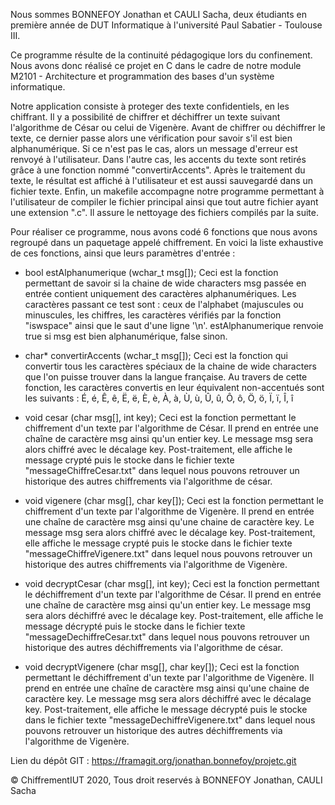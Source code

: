 Nous sommes BONNEFOY Jonathan et CAULI Sacha, deux étudiants en première année
de DUT Informatique à l'université Paul Sabatier - Toulouse III. 

Ce programme résulte de la continuité pédagogique lors du confinement.
Nous avons donc réalisé ce projet en C dans le cadre de notre module M2101 - 
Architecture et programmation des bases d'un système informatique.

Notre application consiste à proteger des texte confidentiels, en les chiffrant.
Il y a possibilité de chiffrer et déchiffrer un texte suivant l'algorithme de 
César ou celui de Vigenère. Avant de chiffrer ou déchiffrer le texte, ce dernier
passe alors une vérification pour savoir s'il est bien alphanumérique. Si ce
n'est pas le cas, alors un message d'erreur est renvoyé à l'utilisateur. Dans 
l'autre cas, les accents du texte sont retirés grâce à une fonction nommé 
"convertirAccents". Après le traitement du texte, le résultat est affiché à 
l'utilisateur et est aussi sauvegardé dans un fichier texte. Enfin, un makefile
accompagne notre programme permettant à l'utilisateur de compiler le fichier
principal ainsi que tout autre fichier ayant une extension ".c". Il assure
le nettoyage des fichiers compilés par la suite.

Pour réaliser ce programme, nous avons codé 6 fonctions que nous avons regroupé
dans un paquetage appelé chiffrement. En voici la liste exhaustive de ces
fonctions, ainsi que leurs paramètres d'entrée :

- bool estAlphanumerique (wchar_t msg[]);
Ceci est la fonction permettant de savoir si la chaine de wide characters msg 
passée en entrée contient uniquement des caractères alphanumériques. 
Les caractères passant ce test sont : ceux de l'alphabet (majuscules ou 
minuscules, les chiffres, les caractères vérifiés par la fonction "iswspace"
ainsi que le saut d'une ligne '\n'. estAlphanumerique renvoie true si msg est 
bien alphanumérique, false sinon.

- char* convertirAccents (wchar_t msg[]);
Ceci est la fonction qui convertir tous les caractères spéciaux de la chaine de 
wide characters que l'on puisse trouver dans la langue française. Au travers de 
cette fonction, les caractères convertis en leur équivalent non-accentués sont 
les suivants :
        É, é, Ê, ê, Ë, ë, È, è, À, à, Ù, ù, Û, û, Ô, ô, Ö, ö, Ï, ï, Î, î

- void cesar (char msg[], int key);
Ceci est la fonction permettant le chiffrement d'un texte par l'algorithme de 
César. Il prend en entrée une chaîne de caractère msg ainsi qu'un entier key.
Le message msg sera alors chiffré avec le décalage key. Post-traitement, elle
affiche le message crypté puis le stocke dans le fichier texte 
"messageChiffreCesar.txt" dans lequel nous pouvons retrouver un historique
des autres chiffrements via l'algorithme de césar. 

- void vigenere (char msg[], char key[]);
Ceci est la fonction permettant le chiffrement d'un texte par l'algorithme de 
Vigenère. Il prend en entrée une chaîne de caractère msg ainsi qu'une chaine de
caractère key. Le message msg sera alors chiffré avec le décalage key. 
Post-traitement, elle affiche le message crypté puis le stocke dans le fichier 
texte "messageChiffreVigenere.txt" dans lequel nous pouvons retrouver un 
historique des autres chiffrements via l'algorithme de Vigenère.

- void decryptCesar (char msg[], int key);
Ceci est la fonction permettant le déchiffrement d'un texte par l'algorithme de 
César. Il prend en entrée une chaîne de caractère msg ainsi qu'un entier key.
Le message msg sera alors déchiffré avec le décalage key. Post-traitement, elle
affiche le message décrypté puis le stocke dans le fichier texte 
"messageDechiffreCesar.txt" dans lequel nous pouvons retrouver un historique
des autres déchiffrements via l'algorithme de césar.

- void decryptVigenere (char msg[], char key[]);
Ceci est la fonction permettant le déchiffrement d'un texte par l'algorithme de 
Vigenère. Il prend en entrée une chaîne de caractère msg ainsi qu'une chaine de
caractère key. Le message msg sera alors déchiffré avec le décalage key. 
Post-traitement, elle affiche le message décrypté puis le stocke dans le fichier 
texte "messageDechiffreVigenere.txt" dans lequel nous pouvons retrouver un 
historique des autres déchiffrements via l'algorithme de Vigenère.

Lien du dépôt GIT : 
https://framagit.org/jonathan.bonnefoy/projetc.git

© ChiffrementIUT 2020, Tous droit reservés à BONNEFOY Jonathan, CAULI Sacha